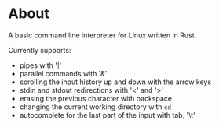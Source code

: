 # About

A basic command line interpreter for Linux written in Rust. 

Currently supports:
- pipes with '|'
- parallel commands with '&'
- scrolling the input history up and down with the arrow keys
- stdin and stdout redirections with '<' and '>'
- erasing the previous character with backspace
- changing the current working directory with `cd`
- autocomplete for the last part of the input with tab, '\t'